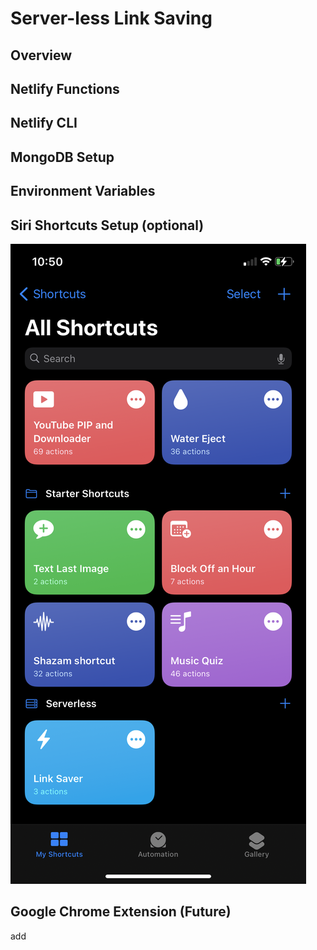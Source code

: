 # Server-less Link Saving

## Overview

## Netlify Functions

## Netlify CLI

## MongoDB Setup

## Environment Variables

## Siri Shortcuts Setup (optional)

<p><img src="./docs/images/shortcut-edit-00.PNG"></p>

## Google Chrome Extension (Future)

add
